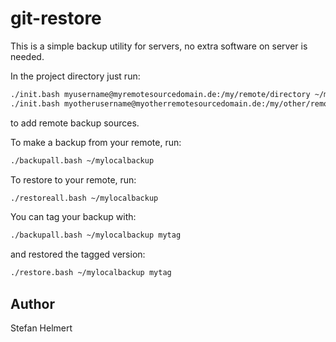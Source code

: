 # git-restore
This is a simple backup utility for servers, no extra software on server is needed.

In the project directory just run:

```bash
./init.bash myusername@myremotesourcedomain.de:/my/remote/directory ~/mylocalbackup
./init.bash myotherusername@myotherremotesourcedomain.de:/my/other/remote/directory ~/mylocalbackup
```

to add remote backup sources.

To make a backup from your remote, run:

```bash
./backupall.bash ~/mylocalbackup
```

To restore to your remote, run:

```bash
./restoreall.bash ~/mylocalbackup
```

You can tag your backup with:

```bash
./backupall.bash ~/mylocalbackup mytag
```

and restored the tagged version:


```bash
./restore.bash ~/mylocalbackup mytag
```

## Author

Stefan Helmert


